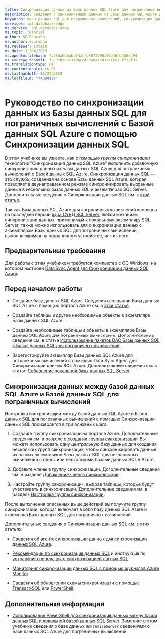 ```yaml
---
title: Синхронизация данных из Базы данных SQL Azure для пограничных вычислений с помощью Синхронизации данных SQL | Документация Майкрософт
description: Сведения о синхронизации данных из Базы данных SQL Azure для пограничных вычислений с помощью Синхронизации данных SQL Azure
keywords: база данных sql для пограничных вычислений, синхронизация данных из базы данных sql для пограничных вычислений, синхронизация данных в базе данных sql для пограничных вычислений
services: sql-database-edge
ms.service: sql-database-edge
ms.topic: tutorial
author: SQLSourabh
ms.author: sourabha
ms.reviewer: sstein
ms.date: 11/04/2019
ms.openlocfilehash: 7c38ba6dbabef4affd8672295a93d46fd4b0e494
ms.sourcegitcommit: f523c8a8557ade6c4db6be12d7a01e535ff32f32
ms.translationtype: HT
ms.contentlocale: ru-RU
ms.lasthandoff: 11/22/2019
ms.locfileid: "74384186"
---
```

# <a name="tutorial-sync-data-from-sql-database-edge-to-azure-sql-database-by-using-sql-data-sync"></a>Руководство по синхронизации данных из Базы данных SQL для пограничных вычислений с Базой данных SQL Azure с помощью Синхронизации данных SQL

В этом учебнике вы узнаете, как с помощью *группы синхронизации* технологии "Синхронизация данных SQL Azure" выполнить добавочную синхронизацию данных из Базы данных SQL Azure для пограничных вычислений с Базой данных SQL Azure. Синхронизация данных SQL — это служба, созданная на основе Базы данных SQL Azure, которая позволяет в двунаправленном режиме синхронизировать выбранные данные в нескольких базах данных SQL и экземплярах SQL Server. Дополнительные сведения о Синхронизации данных SQL см. в [этой статье](../sql-database/sql-database-sync-data.md).

Так как База данных SQL Azure для пограничных вычислений основана на последней версии [ядра СУБД SQL Server](/sql/sql-server/sql-server-technical-documentation/), любой механизм синхронизации данных, применимый к локальному экземпляру SQL Server, также можно использовать для синхронизации данных с экземпляром Базы данных SQL для пограничных вычислений, выполняющимся на пограничном устройстве, или из него.

## <a name="prerequisites"></a>Предварительные требования

Для работы с этим учебником требуется компьютер с ОС Windows, на котором настроен [Data Sync Agent для Синхронизации данных SQL Azure](../sql-database/sql-database-data-sync-agent.md).

## <a name="before-you-begin"></a>Перед началом работы

* Создайте базу данных SQL Azure. Сведения о создании Базы данных SQL Azure с помощью портала Azure см. в [этой статье](../sql-database/sql-database-single-database-get-started.md?tabs=azure-portal).

* Создайте таблицы и другие необходимые объекты в экземпляре Базы данных SQL Azure.

* Создайте необходимые таблицы и объекты в экземпляре Базы данных SQL Azure для пограничных вычислений. Дополнительные сведения см. в статье [Использование пакетов DAC Базы данных SQL с Базой данных SQL для пограничных вычислений](stream-analytics.md).

* Зарегистрируйте экземпляр Базы данных SQL Azure для пограничных вычислений с помощью Data Sync Agent для Синхронизации данных SQL Azure. Дополнительные сведения см. в статье [Добавление локальной базы данных SQL Server](../sql-database/sql-database-get-started-sql-data-sync.md#add-on-prem).

## <a name="sync-data-between-an-azure-sql-database-and-sql-database-edge"></a>Синхронизация данных между базой данных SQL Azure и Базой данных SQL для пограничных вычислений

Настройка синхронизации между базой данных SQL Azure и Базой данных SQL для пограничных вычислений с помощью Синхронизации данных SQL производится в три основных шага.  

1. Создайте группу синхронизации на портале Azure. Дополнительные сведения см. в разделе [о создании группы синхронизации](../sql-database/sql-database-get-started-sql-data-sync.md#create-sync-group). Вы можете использовать одну *центральную* базу данных для создания нескольких групп синхронизации, чтобы синхронизировать данные из разных экземпляров Базы данных SQL для пограничных вычислений с одной или несколькими базами данных SQL в Azure.

2. Добавьте члены в группу синхронизации. Дополнительные сведения см. в разделе [Добавление членов синхронизации](../sql-database/sql-database-get-started-sql-data-sync.md#add-sync-members).

3. Настройте группу синхронизации, выбрав таблицы, которые будут участвовать в синхронизации. Дополнительные сведения см. в разделе [Настройка группы синхронизации](../sql-database/sql-database-get-started-sql-data-sync.md#add-sync-members).

После выполнения описанных выше действий вы получите группу синхронизации, которая включает в себя базу данных SQL Azure и экземпляр Базы данных SQL для пограничных вычислений.

Дополнительные сведения о Синхронизации данных SQL см. в этих статьях:

* Сведения об [агенте синхронизации данных для синхронизации данных SQL Azure](../sql-database/sql-database-data-sync-agent.md).

* [Рекомендации по синхронизации данных SQL](../sql-database/sql-database-best-practices-data-sync.md) и инструкции по [устранению неполадок с синхронизацией данных SQL](../sql-database/sql-database-troubleshoot-data-sync.md).

* [Мониторинг синхронизации данных SQL с помощью журналов Azure Monitor](../sql-database/sql-database-sync-monitor-oms.md)

* Сведения об обновлении схемы синхронизации с помощью [Transact-SQL](../sql-database/sql-database-update-sync-schema.md) или [PowerShell](../sql-database/scripts/sql-database-sync-update-schema.md).

## <a name="next-steps"></a>Дополнительная информация

* [Использование PowerShell для синхронизации данных между базой данных SQL и локальной базой данных SQL Server](../sql-database/scripts/sql-database-sync-data-between-azure-onprem.md). Замените в этом учебнике сведения о базе данных `OnPremiseServer` сведениями о Базе данных SQL Azure для пограничных вычислений.
